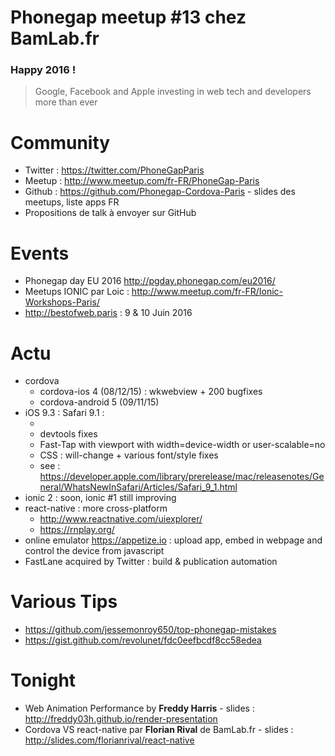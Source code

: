 # Phonegap meetup #13 chez BamLab.fr

### Happy 2016 !

> Google, Facebook and Apple investing in web tech and developers more than ever

# Community

 - Twitter : https://twitter.com/PhoneGapParis
 - Meetup : http://www.meetup.com/fr-FR/PhoneGap-Paris
 - Github : https://github.com/Phonegap-Cordova-Paris - slides des meetups, liste apps FR
 - Propositions de talk à envoyer sur GitHub

# Events

 - Phonegap day EU 2016 http://pgday.phonegap.com/eu2016/
 - Meetups IONIC par Loic : http://www.meetup.com/fr-FR/Ionic-Workshops-Paris/
 - http://bestofweb.paris : 9 & 10 Juin 2016

# Actu

 - cordova
    - cordova-ios 4 (08/12/15) : wkwebview + 200 bugfixes
    - cordova-android 5 (09/11/15)
 - iOS 9.3 : Safari 9.1 :
    - <picture>
    - devtools fixes
    - Fast-Tap with viewport with width=device-width or user-scalable=no
    - CSS : will-change + various font/style fixes
    - see : https://developer.apple.com/library/prerelease/mac/releasenotes/General/WhatsNewInSafari/Articles/Safari_9_1.html
 - ionic 2 : soon, ionic #1 still improving
 - react-native : more cross-platform
    - http://www.reactnative.com/uiexplorer/
    - https://rnplay.org/
 - online emulator https://appetize.io : upload app, embed in webpage and control the device from javascript
 - FastLane acquired by Twitter : build & publication automation

# Various Tips

 - https://github.com/jessemonroy650/top-phonegap-mistakes
 - https://gist.github.com/revolunet/fdc0eefbcdf8cc58edea

# Tonight

 - Web Animation Performance by **Freddy Harris** - slides : http://freddy03h.github.io/render-presentation
 - Cordova VS react-native par **Florian Rival** de BamLab.fr - slides : http://slides.com/florianrival/react-native
